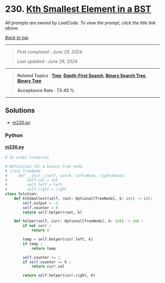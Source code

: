 # 230. [Kth Smallest Element in a BST](<https://leetcode.com/problems/kth-smallest-element-in-a-bst>)

*All prompts are owned by LeetCode. To view the prompt, click the title link above.*

*[Back to top](<../README.md>)*

------

> *First completed : June 29, 2024*
>
> *Last updated : June 29, 2024*

------

> **Related Topics** : **[Tree](<by_topic/Tree.md>), [Depth-First Search](<by_topic/Depth-First Search.md>), [Binary Search Tree](<by_topic/Binary Search Tree.md>), [Binary Tree](<by_topic/Binary Tree.md>)**
>
> **Acceptance Rate** : **73.45 %**

------

## Solutions

- [m230.py](<../my-submissions/m230.py>)
### Python
#### [m230.py](<../my-submissions/m230.py>)
```Python
# In order traversal

# Definition for a binary tree node.
# class TreeNode:
#     def __init__(self, val=0, left=None, right=None):
#         self.val = val
#         self.left = left
#         self.right = right
class Solution:
    def kthSmallest(self, root: Optional[TreeNode], k: int) -> int:
        self.output = -1
        self.counter = 0
        return self.helper(root, k)

    def helper(self, curr: Optional[TreeNode], k: int) -> int : 
        if not curr :
            return 0

        temp = self.helper(curr.left, k)
        if temp :
            return temp

        self.counter += 1
        if self.counter == k :
            return curr.val

        return self.helper(curr.right, k)


```

